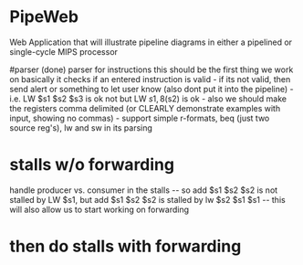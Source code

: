 # PipeWeb
Web Application that will illustrate pipeline diagrams in either a pipelined or single-cycle MIPS processor

#parser (done)
parser for instructions
	this should be the first thing we work on
	basically it checks if an entered instruction is valid
		- if its not valid, then send alert or something to let user know (also dont put it into the pipeline)
		- i.e. LW $s1 $s2 $s3 is ok not but LW $s1, 8($s2) is ok
		- also we should make the registers comma delimited (or CLEARLY demonstrate examples with input, showing no commas)
		- support simple r-formats, beq (just two source reg's), lw and sw in its parsing

# stalls w/o forwarding
handle producer vs. consumer in the stalls
	-- so add $s1 $s2 $s2 is not stalled by LW $s1, but add $s1 $s2 $s2 is stalled by lw $s2 $s1 $s1
	-- this will also allow us to start working on forwarding 


# then do stalls with forwarding